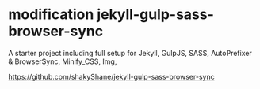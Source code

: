 modification jekyll-gulp-sass-browser-sync
=============================

A starter project including full setup for Jekyll, GulpJS, SASS, AutoPrefixer &amp; BrowserSync, Minify_CSS, Img,

https://github.com/shakyShane/jekyll-gulp-sass-browser-sync
